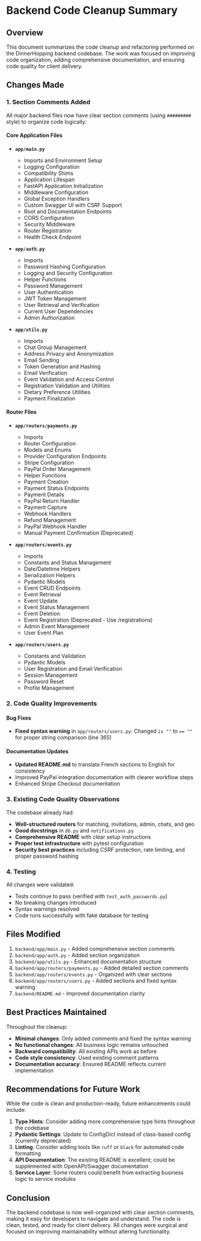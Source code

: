 # Backend Code Cleanup Summary

## Overview
This document summarizes the code cleanup and refactoring performed on the DinnerHopping backend codebase. The work was focused on improving code organization, adding comprehensive documentation, and ensuring code quality for client delivery.

## Changes Made

### 1. Section Comments Added

All major backend files now have clear section comments (using `#########` style) to organize code logically:

#### Core Application Files
- **`app/main.py`**
  - Imports and Environment Setup
  - Logging Configuration
  - Compatibility Shims
  - Application Lifespan
  - FastAPI Application Initialization
  - Middleware Configuration
  - Global Exception Handlers
  - Custom Swagger UI with CSRF Support
  - Root and Documentation Endpoints
  - CORS Configuration
  - Security Middleware
  - Router Registration
  - Health Check Endpoint

- **`app/auth.py`**
  - Imports
  - Password Hashing Configuration
  - Logging and Security Configuration
  - Helper Functions
  - Password Management
  - User Authentication
  - JWT Token Management
  - User Retrieval and Verification
  - Current User Dependencies
  - Admin Authorization

- **`app/utils.py`**
  - Imports
  - Chat Group Management
  - Address Privacy and Anonymization
  - Email Sending
  - Token Generation and Hashing
  - Email Verification
  - Event Validation and Access Control
  - Registration Validation and Utilities
  - Dietary Preference Utilities
  - Payment Finalization

#### Router Files
- **`app/routers/payments.py`**
  - Imports
  - Router Configuration
  - Models and Enums
  - Provider Configuration Endpoints
  - Stripe Configuration
  - PayPal Order Management
  - Helper Functions
  - Payment Creation
  - Payment Status Endpoints
  - Payment Details
  - PayPal Return Handler
  - Payment Capture
  - Webhook Handlers
  - Refund Management
  - PayPal Webhook Handler
  - Manual Payment Confirmation (Deprecated)

- **`app/routers/events.py`**
  - Imports
  - Constants and Status Management
  - Date/Datetime Helpers
  - Serialization Helpers
  - Pydantic Models
  - Event CRUD Endpoints
  - Event Retrieval
  - Event Update
  - Event Status Management
  - Event Deletion
  - Event Registration (Deprecated - Use /registrations)
  - Admin Event Management
  - User Event Plan

- **`app/routers/users.py`**
  - Constants and Validation
  - Pydantic Models
  - User Registration and Email Verification
  - Session Management
  - Password Reset
  - Profile Management

### 2. Code Quality Improvements

#### Bug Fixes
- **Fixed syntax warning** in `app/routers/users.py`: Changed `is ""` to `== ""` for proper string comparison (line 365)

#### Documentation Updates
- **Updated README.md** to translate French sections to English for consistency
- Improved PayPal integration documentation with clearer workflow steps
- Enhanced Stripe Checkout documentation

### 3. Existing Code Quality Observations

The codebase already had:
- **Well-structured routers** for matching, invitations, admin, chats, and geo
- **Good docstrings** in `db.py` and `notifications.py`
- **Comprehensive README** with clear setup instructions
- **Proper test infrastructure** with pytest configuration
- **Security best practices** including CSRF protection, rate limiting, and proper password hashing

### 4. Testing

All changes were validated:
- Tests continue to pass (verified with `test_auth_passwords.py`)
- No breaking changes introduced
- Syntax warnings resolved
- Code runs successfully with fake database for testing

## Files Modified

1. `backend/app/main.py` - Added comprehensive section comments
2. `backend/app/auth.py` - Added section organization
3. `backend/app/utils.py` - Enhanced documentation structure
4. `backend/app/routers/payments.py` - Added detailed section comments
5. `backend/app/routers/events.py` - Organized with clear sections
6. `backend/app/routers/users.py` - Added sections and fixed syntax warning
7. `backend/README.md` - Improved documentation clarity

## Best Practices Maintained

Throughout the cleanup:
- **Minimal changes**: Only added comments and fixed the syntax warning
- **No functional changes**: All business logic remains untouched
- **Backward compatibility**: All existing APIs work as before
- **Code style consistency**: Used existing comment patterns
- **Documentation accuracy**: Ensured README reflects current implementation

## Recommendations for Future Work

While the code is clean and production-ready, future enhancements could include:

1. **Type Hints**: Consider adding more comprehensive type hints throughout the codebase
2. **Pydantic Settings**: Update to ConfigDict instead of class-based config (currently deprecated)
3. **Linting**: Consider adding tools like `ruff` or `black` for automated code formatting
4. **API Documentation**: The existing README is excellent; could be supplemented with OpenAPI/Swagger documentation
5. **Service Layer**: Some routers could benefit from extracting business logic to service modules

## Conclusion

The backend codebase is now well-organized with clear section comments, making it easy for developers to navigate and understand. The code is clean, tested, and ready for client delivery. All changes were surgical and focused on improving maintainability without altering functionality.
